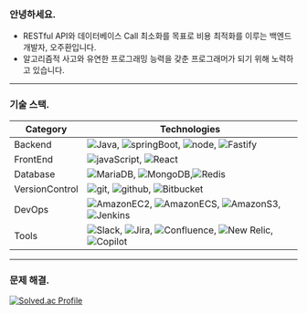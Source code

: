 ### 안녕하세요.<br/>
- RESTful API와 데이터베이스 Call 최소화를 목표로 비용 최적화를 이루는 백엔드 개발자, 오주환입니다.<br/>
- 알고리즘적 사고와 유연한 프로그래밍 능력을 갖춘 프로그래머가 되기 위해 노력하고 있습니다.<br/>
---
### 기술 스택.
| Category | Technologies                                             |
|----------|----------------------------------------------------------|
| Backend  | ![Java](https://img.shields.io/badge/Java-007396?style=flat&logo=OpenJDK&logoColor=ffffff), ![springBoot](https://img.shields.io/badge/-SpringBoot-6CB52C?style=flat&logo=SpringBoot&logoColor=ffffff), ![node](https://img.shields.io/badge/-Node.js-43853D?style=flat&logo=node.js&logoColor=ffffff), ![Fastify](https://img.shields.io/badge/Fastify-000000?style=flat&logo=fastify&logoColor=ffffff) |
| FrontEnd | ![javaScript](https://img.shields.io/badge/javaScript-F7DF1E?style=flat&logo=javaScript&logoColor=ffffff), ![React](https://img.shields.io/badge/React-61DAFB?style=flat&logo=React&logoColor=ffffff) |
| Database | ![MariaDB](https://img.shields.io/badge/MariaDB-003545?style=flat&logo=MariaDB&logoColor=ffffff), ![MongoDB](https://img.shields.io/badge/MongoDB-47A248?style=flat&logo=MongoDB&logoColor=ffffff),![Redis](https://img.shields.io/badge/Redis-DC382D?style=flat&logo=Redis&logoColor=ffffff) |
| VersionControl | ![git](https://img.shields.io/badge/-Git-F34C28?style=flat&logo=git&logoColor=F0F0E8), ![github](https://img.shields.io/badge/-Github-1C2127?style=flat&logo=github&logoColor=ADBAC7), ![Bitbucket](https://img.shields.io/badge/Bitbucket-0052CC?style=flat&logo=Bitbucket&logoColor=ffffff) |
| DevOps   | ![AmazonEC2](https://img.shields.io/badge/AmazonEC2-FF9900?style=flat&logo=AmazonEC2&logoColor=ffffff), ![AmazonECS](https://img.shields.io/badge/AmazonECS-FF9900?style=flat&logo=AmazonECS&logoColor=ffffff), ![AmazonS3](https://img.shields.io/badge/AmazonS3-569A31?style=flat&logo=AmazonS3&logoColor=ffffff), ![Jenkins](https://img.shields.io/badge/Jenkins-D24939?style=flat&logo=Jenkins&logoColor=ffffff) |
| Tools    | ![Slack](https://img.shields.io/badge/Slack-4A154B?style=flat&logo=Slack&logoColor=ffffff), ![Jira](https://img.shields.io/badge/Jira-0052CC?style=flat&logo=Jira&logoColor=ffffff), ![Confluence](https://img.shields.io/badge/Confluence-172B4D?style=flat&logo=Confluence&logoColor=ffffff), ![New Relic](https://img.shields.io/badge/newRelic-1CE783?style=flat&logo=newrelic&logoColor=ffffff), ![Copilot](https://img.shields.io/badge/githubCopilot-000000?style=flat&logo=githubcopilot&logoColor=ffffff)

---

### 문제 해결.
[![Solved.ac Profile](http://mazassumnida.wtf/api/v2/generate_badge?boj=calculus9006)](https://solved.ac/calculus9006/)
